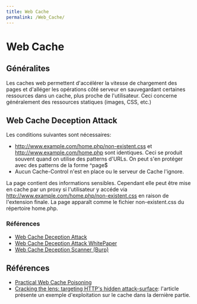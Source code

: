 ```yaml
---
title: Web Cache
permalink: /Web_Cache/
---
```


# Web Cache

## Généralites

Les caches web permettent d'accélérer la vitesse de chargement des pages et d'alléger les opérations côté serveur en sauvegardant certaines ressources dans un cache, plus proche de l'utilisateur. Ceci concerne généralement des ressources statiques (images, CSS, etc.)

## Web Cache Deception Attack

Les conditions suivantes sont nécessaires:
- http://www.example.com/home.php/non-existent.css et http://www.example.com/home.php sont identiques. Ceci se produit souvent quand on utilise des patterns d'URLs. On peut s'en protéger avec des patterns de la forme ^page$
- Aucun Cache-Control n'est en place ou le serveur de Cache l'ignore.

La page contient des informations sensibles. Cependant elle peut être mise en cache par un proxy si l'utilisateur y accéde via http://www.example.com/home.php/non-existent.css en raison de l'extension finale. La page apparaît comme le fichier non-existent.css du répertoire home.php.


### Références

- [Web Cache Deception Attack](https://omergil.blogspot.fr/2017/02/web-cache-deception-attack.html)
- [Web Cache Deception Attack WhitePaper](https://www.blackhat.com/docs/us-17/wednesday/us-17-Gil-Web-Cache-Deception-Attack-wp.pdf)
- [Web Cache Deception Scanner (Burp)](https://portswigger.net/bappstore/7c1ca94a61474d9e897d307c858d52f0)

## Références
- [Practical Web Cache Poisoning](https://portswigger.net/blog/practical-web-cache-poisoning)
- [Cracking the lens: targeting HTTP's hidden attack-surface](https://portswigger.net/blog/cracking-the-lens-targeting-https-hidden-attack-surface): l'article présente un exemple d'exploitation sur le cache dans la dernière partie.
